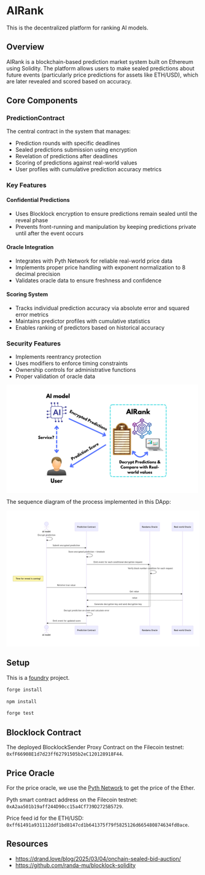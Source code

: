 # AIRank

This is the decentralized platform for ranking AI models.


## Overview
AIRank is a blockchain-based prediction market system built on Ethereum using Solidity. The platform allows users to make sealed predictions about future events (particularly price predictions for assets like ETH/USD), which are later revealed and scored based on accuracy.

## Core Components

### PredictionContract
The central contract in the system that manages:
- Prediction rounds with specific deadlines
- Sealed predictions submission using encryption
- Revelation of predictions after deadlines
- Scoring of predictions against real-world values
- User profiles with cumulative prediction accuracy metrics

### Key Features

#### Confidential Predictions
- Uses Blocklock encryption to ensure predictions remain sealed until the reveal phase
- Prevents front-running and manipulation by keeping predictions private until after the event occurs

#### Oracle Integration
- Integrates with Pyth Network for reliable real-world price data
- Implements proper price handling with exponent normalization to 8 decimal precision
- Validates oracle data to ensure freshness and confidence

#### Scoring System
- Tracks individual prediction accuracy via absolute error and squared error metrics
- Maintains predictor profiles with cumulative statistics
- Enables ranking of predictors based on historical accuracy



### Security Features
- Implements reentrancy protection
- Uses modifiers to enforce timing constraints
- Ownership controls for administrative functions
- Proper validation of oracle data



<div align="center" style="display: flex;">
    <img src="assets/AIRank.png" width="500" />
</div>

The sequence diagram of the process implemented in this DApp:

<div align="center" style="display: flex;">
    <img src="assets/AIRankSequence.png" width="900" />
</div>

## Setup

This is a [foundry](https://book.getfoundry.sh/) project.

```bash
forge install
```

```bash
npm install
```

```bash
forge test
```

## Blocklock Contract

The deployed BlocklockSender Proxy Contract on the Filecoin testnet: `0xfF66908E1d7d23ff62791505b2eC120128918F44`.

## Price Oracle

For the price oracle, we use the [Pyth Network](https://pyth.network/) to get the price of the Ether.

Pyth smart contract address on the Filecoin testnet: `0xA2aa501b19aff244D90cc15a4Cf739D2725B5729`.

Price feed id for the ETH/USD: `0xff61491a931112ddf1bd8147cd1b641375f79f5825126d665480874634fd0ace`.

## Resources

- <https://drand.love/blog/2025/03/04/onchain-sealed-bid-auction/>
- <https://github.com/randa-mu/blocklock-solidity>
